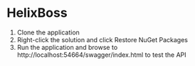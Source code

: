 # HelixBoss

1. Clone the application
2. Right-click the solution and click Restore NuGet Packages
3. Run the application and browse to http://localhost:54664/swagger/index.html to test the API
